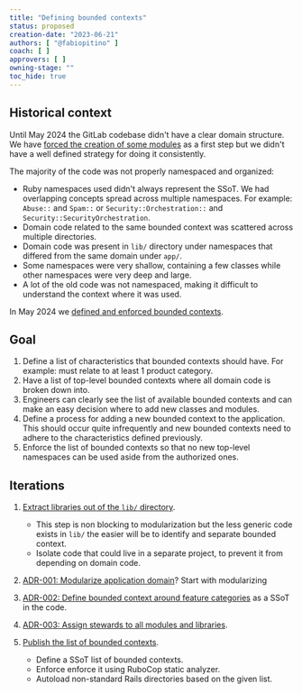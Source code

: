 ```yaml
---
title: "Defining bounded contexts"
status: proposed
creation-date: "2023-06-21"
authors: [ "@fabiopitino" ]
coach: [ ]
approvers: [ ]
owning-stage: ""
toc_hide: true
---
```


## Historical context

Until May 2024 the GitLab codebase didn't have a clear domain structure.
We have [forced the creation of some modules](https://gitlab.com/gitlab-org/gitlab/-/issues/212156)
as a first step but we didn't have a well defined strategy for doing it consistently.

The majority of the code was not properly namespaced and organized:

- Ruby namespaces used didn't always represent the SSoT. We had overlapping concepts spread across multiple
  namespaces. For example: `Abuse::` and `Spam::` or `Security::Orchestration::` and `Security::SecurityOrchestration`.
- Domain code related to the same bounded context was scattered across multiple directories.
- Domain code was present in `lib/` directory under namespaces that differed from the same domain under `app/`.
- Some namespaces were very shallow, containing a few classes while other namespaces were very deep and large.
- A lot of the old code was not namespaced, making it difficult to understand the context where it was used.

In May 2024 we [defined and enforced bounded contexts](decisions/002_bounded_contexts_definition.md).

## Goal

1. Define a list of characteristics that bounded contexts should have. For example: must relate to at least 1 product category.
1. Have a list of top-level bounded contexts where all domain code is broken down into.
1. Engineers can clearly see the list of available bounded contexts and can make an easy decision where to add
   new classes and modules.
1. Define a process for adding a new bounded context to the application. This should occur quite infrequently
   and new bounded contexts need to adhere to the characteristics defined previously.
1. Enforce the list of bounded contexts so that no new top-level namespaces can be used aside from the authorized ones.

## Iterations

1. [Extract libraries out of the `lib/` directory](https://gitlab.com/gitlab-org/gitlab/-/blob/4c6e120069abe751d3128c05ade45ea749a033df/doc/development/gems.md).
    - This step is non blocking to modularization but the less generic code exists in `lib/` the
      easier will be to identify and separate bounded context.
    - Isolate code that could live in a separate project, to prevent it from depending on domain code.

1. [ADR-001: Modularize application domain](decisions/001_modular_application_domain.md)? Start with modularizing
1. [ADR-002: Define bounded context around feature categories](decisions/002_bounded_contexts_definition.md) as a SSoT in the code.
1. [ADR-003: Assign stewards to all modules and libraries](decisions/003_stewardship.md).
1. [Publish the list of bounded contexts](../../../development/software_design.md#use-namespaces-to-define-bounded-contexts).
    - Define a SSoT list of bounded contexts.
    - Enforce enforce it using RuboCop static analyzer.
    - Autoload non-standard Rails directories based on the given list.
